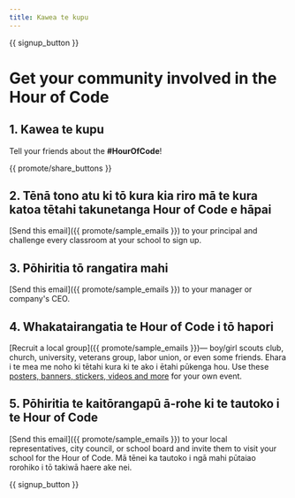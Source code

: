 ```yaml
---
title: Kawea te kupu
---
```


{{ signup_button }}

# Get your community involved in the Hour of Code

## 1. Kawea te kupu

Tell your friends about the **#HourOfCode**!

{{ promote/share_buttons }}

## 2. Tēnā tono atu ki tō kura kia riro mā te kura katoa tētahi takunetanga Hour of Code e hāpai

[Send this email]({{ promote/sample_emails }}) to your principal and challenge every classroom at your school to sign up.

## 3. Pōhiritia tō rangatira mahi

[Send this email]({{ promote/sample_emails }}) to your manager or company's CEO.

## 4. Whakatairangatia te Hour of Code i tō hapori

[Recruit a local group]({{ promote/sample_emails }})— boy/girl scouts club, church, university, veterans group, labor union, or even some friends. Ehara i te mea me noho ki tētahi kura ki te ako i ētahi pūkenga hou. Use these [posters, banners, stickers, videos and more](/promote/resources) for your own event.

## 5. Pōhiritia te kaitōrangapū ā-rohe ki te tautoko i te Hour of Code

[Send this email]({{ promote/sample_emails }}) to your local representatives, city council, or school board and invite them to visit your school for the Hour of Code. Mā tēnei ka tautoko i ngā mahi pūtaiao rorohiko i tō takiwā haere ake nei.

{{ signup_button }}